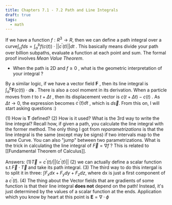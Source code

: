 ```yaml
---
title: Chapters 7.1 - 7.2 Path and Line Integrals
draft: true
tags:
  - math
---
```

If we have a function $f: R^3 \rightarrow R$, then we can define a path integral over a curve$\int_c f ds = \int_a^b f(c(t))\cdot ||c^{'}(t)||dt$ . This basically means divide your path over billion subpaths, evaluate a function at each point and sum. The formal proof involves *Mean Value Theorem*. 
* When the path is 2D and $f \geq0$ , what is the geometric interpretation of your integral ?

By a similar logic, if we have a vector field $\textbf{F}$ , then its line integral is $\int_a^b \textbf{F}(c(t))\cdot d\textbf{s}$ . There is also a cool moment in its derivation. When a particle moves from $t$ to $t+\Delta t$ , then its displacement vector is $c(t+\Delta t) - c(t)$ . As $\Delta t \rightarrow 0$, the expression becomes $c^{'}(t)dt$ , which is $d\vec{s}$. From this on, I will start asking questions :)

(1) How is $\textbf{T}$ defined? (2) How is it used? What is the 3rd way to write the line integral? Recall how, if given a path, you calculate the line integral with the former method.
The only thing I got from *reparametrizations* is that the line integral is the same (except may be signs) if two intervals map to the same Curve. You can also "jump" between two parametrizations. What is the trick in calculating the line integral of $\vec{F} = \nabla f$ ? This is related to [[Fundamental Theorem of Calculus]]. 


Answers:
(1)$\vec{T} = c^{'}(t)/||(c^{'}(t)||$ 
(2) we can actually define a scalar function s.t $\vec{F} \cdot \vec{T}$ and take its path integral. 
(3) The third way to do this intergal is to split it in three: $\int F_xdx + F_ydy + F_zdz$, where dx is just a first component of a $c^{'}(t)$. 
(4) The thing about the Vector fields that are gradients of some function is that their line integral **does not** depend on the path! Instead, it's just determined by the values of a scalar function at the ends. Application which you know by heart at this point is $\textbf{E} = \nabla \cdot \phi$  